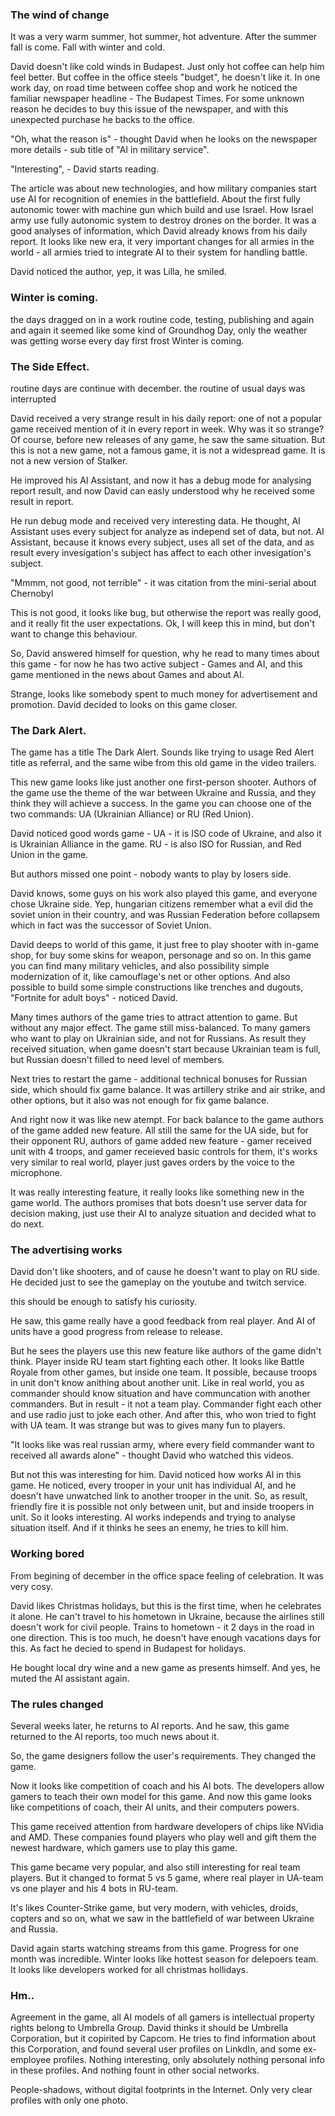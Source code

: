 
### The wind of change

It was a very warm summer, hot summer, hot adventure. After the summer fall is come. 
Fall with winter and cold.

David doesn't like cold winds in Budapest. Just only hot coffee can help him feel better.
But coffee in the office steels "budget", he doesn't like it.
In one work day, on road time between coffee shop and work he noticed the familiar newspaper headline - The Budapest Times. For some unknown reason he decides to buy this issue of the newspaper, and with this unexpected purchase he backs to the office.

"Oh, what the reason is" - thought David when he looks on the newspaper more details - sub title of "AI in military service". 

"Interesting", - David starts reading.

The article was about new technologies, and how military companies start use AI for recognition of enemies in the battlefield. About the first fully autonomic tower with machine gun which build and use Israel. How Israel army use fully autonomic system to destroy drones on the border. It was a good analyses of information, which David already knows from his daily report. It looks like new era, it very important changes for all armies in the world - all armies tried to integrate AI to their system for handling battle.

David noticed the author, yep, it was Lilla, he smiled.

### Winter is coming.

the days dragged on in a work routine
code, testing, publishing
and again and again
it seemed like some kind of Groundhog Day, only the weather was getting worse every day
first frost
Winter is coming.

### The Side Effect.

routine days are continue with december.
the routine of usual days was interrupted

David received a very strange result in his daily report: one of not a popular game received mention of it in every report in week. Why was it so strange? Of course, before new releases of any game, he saw the same situation. But this is not a new game, not a famous game, it is not a widespread game. It is not a new version of Stalker.

He improved his AI Assistant, and now it has a debug mode for analysing report result, and now David can easly understood why he received some result in report.

He run debug mode and received very interesting data.
He thought, AI Assistant uses every subject for analyze as independ set of data, but not. AI Assistant, because it knows every subject, uses all set of the data, and as result every invesigation's subject has affect to each other invesigation's subject.

"Mmmm, not good, not terrible" - it was citation from the mini-serial about Chernobyl

This is not good, it looks like bug, but otherwise the report was really good, and it really fit the user expectations. Ok, I will keep this in mind, but don't want to change this behaviour.

So, David answered himself for question, why he read to many times about this game - for now he has two active subject - Games and AI, and this game mentioned in the news about Games and about AI.

Strange, looks like somebody spent to much money for advertisement and promotion. David decided to looks on this game closer.

### The Dark Alert.

The game has a title The Dark Alert.
Sounds like trying to usage Red Alert title as referral, and the same wibe from this old game in the video trailers.

This new game looks like just another one first-person shooter. Authors of the game use the theme of the war between Ukraine and Russia, and they think they will achieve a success. In the game you can choose one of the two commands: UA (Ukrainian Alliance) or RU (Red Union).

David noticed good words game - UA - it is ISO code of Ukraine, and also it is Ukrainian Alliance in the game. RU - is also ISO for Russian, and Red Union in the game.

But authors missed one point - nobody wants to play by losers side.

David knows, some guys on his work also played this game, and everyone chose Ukraine side. Yep, hungarian citizens remember what a evil did the soviet union in their country, and was Russian Federation before collapsem which in fact was the successor of Soviet Union.

David deeps to world of this game, it just free to play shooter with in-game shop, for buy some skins for weapon, personage and so on.
In this game you can find many military vehicles, and also possibility simple modernization of it, like camouflage's net or other options.
And also possible to build some simple constructions like trenches and dugouts, "Fortnite for adult boys" - noticed David.

Many times authors of the game tries to attract attention to game. But without any major effect. The game still miss-balanced. To many gamers who want to play on Ukrainian side, and not for Russians. As result they received situation, when game doesn't start because Ukrainian team is full, but Russian doesn't filled to need level of members.

Next tries to restart the game - additional technical bonuses for Russian side, which should fix game balance. It was artillery strike and air strike, and other options, but it also was not enough for fix game balance.

And right now it was like new atempt. For back balance to the game authors of the game added new feature. All still the same for the UA side, but for their opponent RU, authors of game added new feature - gamer received unit with 4 troops, and gamer receieved basic controls for them, it's works very similar to real world, player just gaves orders by the voice to the microphone.

It was really interesting feature, it really looks like something new in the game world. The authors promises that bots doesn't use server data for decision making, just use their AI to analyze situation and decided what to do next.

### The advertising works

David don't like shooters, and of cause he doesn't want to play on RU side. He decided just to see the gameplay on the youtube and twitch service.

this should be enough to satisfy his curiosity.

He saw, this game really have a good feedback from real player. And AI of units have a good progress from release to release.

But he sees the players use this new feature like authors of the game didn't think. Player inside RU team start fighting each other. It looks like Battle Royale from other games, but inside one team.
It possible, because troops in unit don't know anithing about another unit. Like in real world, you as commander should know situation and have communcation with another commanders. But in result - it not a team play. Commander fight each other and use radio just to joke each other. And after this, who won tried to fight with UA team. It was strange but was to gives many fun to players.

"It looks like was real russian army, where every field commander want to received all awards alone" - thought David who watched this videos.

But not this was interesting for him. David noticed how works AI in this game. He noticed, every trooper in your unit has individual AI, and he doesn't have unwatched link to another trooper in the unit. So, as result, friendly fire it is possible not only between unit, but and inside troopers in unit. So it looks interesting. AI works independs and trying to analyse situation itself. And if it thinks he sees an enemy, he tries to kill him.

### Working bored

From begining of december in the office space feeling of celebration.
It was very cosy.

David likes Christmas holidays, but this is the first time, when he celebrates it alone.
He can't travel to his hometown in Ukraine, because the airlines still doesn't work for civil people. Trains to hometown - it 2 days in the road in one direction. This is too much, he doesn't have enough vacations days for this. As fact he decied to spend in Budapest for holidays.

He bought local dry wine and a new game as presents himself. 
And yes, he muted the AI assistant again.

### The rules changed

Several weeks later, he returns to AI reports. And he saw, this game returned to the AI reports, too much news about it. 


So, the game designers follow the user's requirements. They changed the game.

Now it looks like competition of coach and his AI bots.
The developers allow gamers to teach their own model for this game.
And now this game looks like competitions of coach, their AI units, and their computers powers.

This game received attention from hardware developers of chips like NVidia and AMD.
These companies found players who play well and gift them the newest hardware, which gamers use to play this game.

This game became very popular, and also still interesting for real team players.
But it changed to format 5 vs 5 game, where real player in UA-team vs one player and his 4 bots in RU-team.

It's likes Counter-Strike game, but very modern, with vehicles, droids, copters and so on, what we saw in the battlefield of war between Ukraine and Russia.

David again starts watching streams from this game.
Progress for one month was incredible. Winter looks like hottest season for delepoers team. It looks like developers worked for all christmas hollidays. 

### Hm..

Agreement in the game, all AI models of all gamers is intellectual property rights belong to Umbrella Group.
David thinks it should be Umbrella Corporation, but it copirited by Capcom.
He tries to find information about this Corporation, and found several user profiles on LinkdIn, and some ex-employee profiles.
Nothing interesting, only absolutely nothing personal info in these profiles. And nothing fount in other social networks.

People-shadows, without digital footprints in the Internet. Only very clear profiles with only one photo.

###



###


